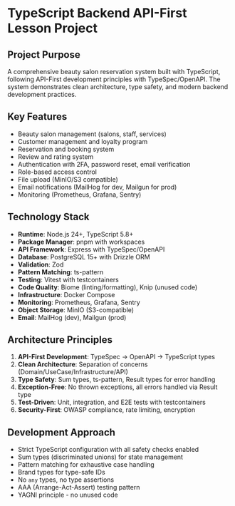 # TypeScript Backend API-First Lesson Project

## Project Purpose
A comprehensive beauty salon reservation system built with TypeScript, following API-First development principles with TypeSpec/OpenAPI. The system demonstrates clean architecture, type safety, and modern backend development practices.

## Key Features
- Beauty salon management (salons, staff, services)
- Customer management and loyalty program
- Reservation and booking system
- Review and rating system
- Authentication with 2FA, password reset, email verification
- Role-based access control
- File upload (MinIO/S3 compatible)
- Email notifications (MailHog for dev, Mailgun for prod)
- Monitoring (Prometheus, Grafana, Sentry)

## Technology Stack
- **Runtime**: Node.js 24+, TypeScript 5.8+
- **Package Manager**: pnpm with workspaces
- **API Framework**: Express with TypeSpec/OpenAPI
- **Database**: PostgreSQL 15+ with Drizzle ORM
- **Validation**: Zod
- **Pattern Matching**: ts-pattern
- **Testing**: Vitest with testcontainers
- **Code Quality**: Biome (linting/formatting), Knip (unused code)
- **Infrastructure**: Docker Compose
- **Monitoring**: Prometheus, Grafana, Sentry
- **Object Storage**: MinIO (S3-compatible)
- **Email**: MailHog (dev), Mailgun (prod)

## Architecture Principles
1. **API-First Development**: TypeSpec → OpenAPI → TypeScript types
2. **Clean Architecture**: Separation of concerns (Domain/UseCase/Infrastructure/API)
3. **Type Safety**: Sum types, ts-pattern, Result types for error handling
4. **Exception-Free**: No thrown exceptions, all errors handled via Result type
5. **Test-Driven**: Unit, integration, and E2E tests with testcontainers
6. **Security-First**: OWASP compliance, rate limiting, encryption

## Development Approach
- Strict TypeScript configuration with all safety checks enabled
- Sum types (discriminated unions) for state management
- Pattern matching for exhaustive case handling
- Brand types for type-safe IDs
- No `any` types, no type assertions
- AAA (Arrange-Act-Assert) testing pattern
- YAGNI principle - no unused code